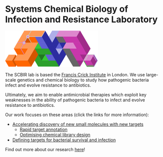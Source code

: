 # Systems Chemical Biology of Infection and Resistance Laboratory

<img src="profile/img/lab-logo.png" alt="Logo of SCBIR lab" width="300">


The SCBIR lab is based the [Francis Crick Institute](https://crick.ac.uk) in London. We use large-scale genetics and chemical biology to study how pathogenic bacteria infect and evolve resistance to antibiotics.

Ultimately, we aim to enable antimicrobial therapies which exploit key weaknesses in the ability of pathogenic bacteria to infect and evolve resistance to antibiotics.

Our work focuses on these areas (click the links for more information):

- [Accelerating discovery of new small molecules with new targets](https://www.scbir.org/research.html#accelerating-discovery-of-new-small-molecules-with-new-targets)
    - [Rapid target annotation](https://www.scbir.org/research.html#rapid-target-annotation)
    - [Optimising chemical library design](https://www.scbir.org/research.html#optimising-chemical-library-design)
- [Defining targets for bacterial survival and infection](https://www.scbir.org/research.html#defining-targets-for-bacterial-survival-and-infection)

Find out more about our research [here](https://scbir.org)!